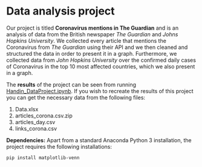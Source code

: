 # Data analysis project

Our project is titled **Coronavirus mentions in The Guardian** and is an analysis of data from the British newspaper *The Guardian* and *Johns Hopkins University*. We collected every article that mentions the Coronavirus from *The Guardian* using their API and we then cleaned and structured the data in order to present it in a graph. Furthermore, we collected data from *John Hopkins University* over the confirmed daily cases of Coronavirus in the top 10 most affected countries, which we also present in a graph. 

The **results** of the project can be seen from running [Handin_DataProject.ipynb](Handin_DataProject.ipynb). If you wish to recreate the results of this project you can get the necessary data from the following files: 

1. Data.xlsx 
2. articles_corona.csv.zip 
3. articles_day.csv
4. links_corona.csv

**Dependencies:** Apart from a standard Anaconda Python 3 installation, the project requires the following installations:

``pip install matplotlib-venn``
